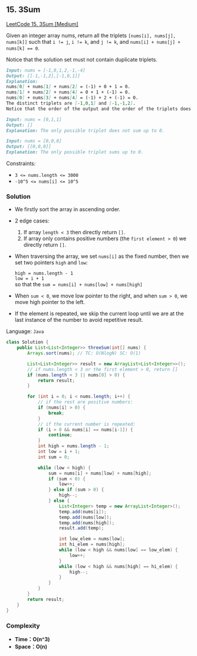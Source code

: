 ## **15. 3Sum**

[LeetCode 15. 3Sum [Medium]](https://leetcode.com/problems/3sum/description/)

Given an integer array nums, return all the triplets `[nums[i], nums[j], nums[k]]` such that `i != j`, `i != k`, and `j != k`, and `nums[i] + nums[j] + nums[k] == 0`.

Notice that the solution set must not contain duplicate triplets.



```markdown
Input: nums = [-1,0,1,2,-1,-4]
Output: [[-1,-1,2],[-1,0,1]]
Explanation:
nums[0] + nums[1] + nums[2] = (-1) + 0 + 1 = 0.
nums[1] + nums[2] + nums[4] = 0 + 1 + (-1) = 0.
nums[0] + nums[3] + nums[4] = (-1) + 2 + (-1) = 0.
The distinct triplets are [-1,0,1] and [-1,-1,2].
Notice that the order of the output and the order of the triplets does not matter.
```

```markdown
Input: nums = [0,1,1]
Output: []
Explanation: The only possible triplet does not sum up to 0.
```

```markdown
Input: nums = [0,0,0]
Output: [[0,0,0]]
Explanation: The only possible triplet sums up to 0.
```
Constraints:

* `3 <= nums.length <= 3000`
* `-10^5 <= nums[i] <= 10^5`

### **Solution**
* We firstly sort the array in ascending order.

* 2 edge cases:
  1. If array `length < 3` then directly return `[]`.
  2. If array only contains positive numbers (the `first element > 0`) we directly return `[]`.


* When traversing the array, we set `nums[i]` as the fixed number, then we set two pointers `high` and `low`:

  `high = nums.length - 1`\
  `low = i + 1`\
  so that the `sum = nums[i] + nums[low] + nums[high]`

* When `sum < 0`, we move low pointer to the right, and when `sum > 0`, we move high pointer to the left.

* If the element is repeated, we skip the current loop until we are at the last instance of the number to avoid repetitive result. 


Language: `Java`
``` Java
class Solution {
    public List<List<Integer>> threeSum(int[] nums) {
        Arrays.sort(nums); // TC: O(NlogN) SC: O(1)

        List<List<Integer>> result = new ArrayList<List<Integer>>();
        // if nums.length < 3 or the first element > 0, return []
        if (nums.length < 3 || nums[0] > 0) {
            return result;
        }

        for (int i = 0; i < nums.length; i++) {
            // if the rest are positive numbers:
            if (nums[i] > 0) {
                break;
            }
            // if the current number is repeated:
            if (i > 0 && nums[i] == nums[i-1]) {
                continue;
            }
            int high = nums.length - 1;
            int low = i + 1;
            int sum = 0;

            while (low < high) {
                sum = nums[i] + nums[low] + nums[high];
                if (sum < 0) {
                    low++;
                } else if (sum > 0) {
                    high--;
                } else {
                    List<Integer> temp = new ArrayList<Integer>();
                    temp.add(nums[i]);
                    temp.add(nums[low]);
                    temp.add(nums[high]);
                    result.add(temp);

                    int low_elem = nums[low];
                    int hi_elem = nums[high];
                    while (low < high && nums[low] == low_elem) {
                        low++;
                    }
                    while (low < high && nums[high] == hi_elem) {
                        high--;
                    }
                }
            }
        }
        return result;
    }
}
```
### **Complexity**
* **Time：O(n^3)**
* **Space：O(n)**
